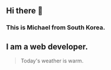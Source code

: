 ## Hi there 👋
### This is Michael from South Korea.
## I am a web developer.

> Today's weather is warm.
